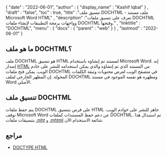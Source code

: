{
  "date" : "2022-06-01",
  "author" : {
    "display_name" : "Kashif Iqbal"
} ,
  "draft" : "false",
  "toc" : true,
  "title" :"تنسيق ملف DOCHTML - ملف مستند Microsoft Word HTML" ,
  "description" :"تعرف على تنسيق ملفات DOCHTML وواجهات برمجة التطبيقات لإنشاء ملفات DOCHTML وفتحها." ,
  "linktitle" : "DOCHTML",
  "menu" : {
    "docs" : {
      "parent" : "web"
}
} ,
  "lastmod" : "2022-06-01"
}

## ما هو ملف DOCHTML؟

ملف DOCHTML هو تنسيق HTML لمستند تم إنشاؤه باستخدام Microsoft Word. إنه إصدار [HTML](/ar/web/html/) من المستند الذي تم إنشاؤه والذي يمكن استخدامه للنشر على خادم الويب. يمكن فتح ملفات DOCHTML في متصفح الويب لعرض محتويات وثيقة الكلمات المحولة. إن المظهر الخارجي لملف DOCHTML ومظهره هو نفسه الموجود في مستند Word الأصلي.

## تنسيق ملف DOCHTML

يتم حفظ ملفات DOCHTML على قرص بتنسيق HTML جاهز للنشر على خوادم الويب. توقف Microsoft Word عن دعم حفظ المستندات كملفات DOCHTML. تم استبدال هذا بتنسيقات ملفات [.mht](/ar/web/mht/) و [.mhtml](/ar/web/mhtml/) شائعة الاستخدام الآن.

## مراجع ##

* [DOCTYPE HTML](https://www.w3schools.com/tags/tag_doctype.asp)

